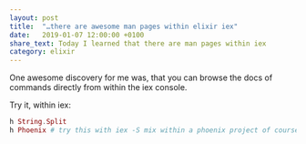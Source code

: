 ```yaml
---
layout: post
title:  "…there are awesome man pages within elixir iex"
date:   2019-01-07 12:00:00 +0100
share_text: Today I learned that there are man pages within iex
category: elixir
---
```

One awesome discovery for me was, that you can browse the docs of commands directly from within the iex console.

Try it, within iex:

```elixir
h String.Split
h Phoenix # try this with iex -S mix within a phoenix project of course
```
